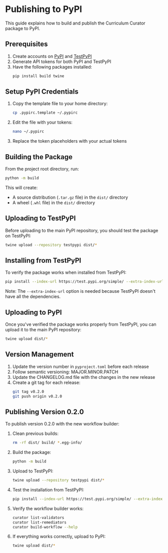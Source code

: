 # Publishing to PyPI

This guide explains how to build and publish the Curriculum Curator package to PyPI.

## Prerequisites

1. Create accounts on [PyPI](https://pypi.org/) and [TestPyPI](https://test.pypi.org/)
2. Generate API tokens for both PyPI and TestPyPI
3. Have the following packages installed:
   ```bash
   pip install build twine
   ```

## Setup PyPI Credentials

1. Copy the template file to your home directory:
   ```bash
   cp .pypirc.template ~/.pypirc
   ```

2. Edit the file with your tokens:
   ```bash
   nano ~/.pypirc
   ```

3. Replace the token placeholders with your actual tokens

## Building the Package

From the project root directory, run:

```bash
python -m build
```

This will create:
- A source distribution (`.tar.gz` file) in the `dist/` directory
- A wheel (`.whl` file) in the `dist/` directory

## Uploading to TestPyPI

Before uploading to the main PyPI repository, you should test the package on TestPyPI:

```bash
twine upload --repository testpypi dist/*
```

## Installing from TestPyPI

To verify the package works when installed from TestPyPI:

```bash
pip install --index-url https://test.pypi.org/simple/ --extra-index-url https://pypi.org/simple/ curriculum-curator
```

Note: The `--extra-index-url` option is needed because TestPyPI doesn't have all the dependencies.

## Uploading to PyPI

Once you've verified the package works properly from TestPyPI, you can upload it to the main PyPI repository:

```bash
twine upload dist/*
```

## Version Management

1. Update the version number in `pyproject.toml` before each release
2. Follow semantic versioning: MAJOR.MINOR.PATCH
3. Update the CHANGELOG.md file with the changes in the new release
4. Create a git tag for each release:
   ```bash
   git tag v0.2.0
   git push origin v0.2.0
   ```

## Publishing Version 0.2.0

To publish version 0.2.0 with the new workflow builder:

1. Clean previous builds:
   ```bash
   rm -rf dist/ build/ *.egg-info/
   ```

2. Build the package:
   ```bash
   python -m build
   ```

3. Upload to TestPyPI:
   ```bash
   twine upload --repository testpypi dist/*
   ```

4. Test the installation from TestPyPI:
   ```bash
   pip install --index-url https://test.pypi.org/simple/ --extra-index-url https://pypi.org/simple/ curriculum-curator==0.2.0
   ```

5. Verify the workflow builder works:
   ```bash
   curator list-validators
   curator list-remediators
   curator build-workflow --help
   ```

6. If everything works correctly, upload to PyPI:
   ```bash
   twine upload dist/*
   ```